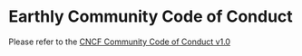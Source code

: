 # Earthly Community Code of Conduct

Please refer to the [CNCF Community Code of Conduct v1.0](https://github.com/cncf/foundation/blob/master/code-of-conduct.md)
